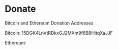 # Donate
Bitcoin and Ethereum Donation Addresses

Bitcoin:
15DGK4LnVtRDkxGJ2MXm9f8B8HitqXaJJF

Ethereum:
